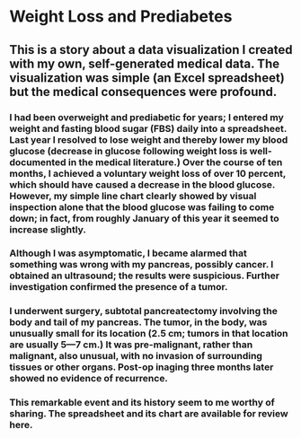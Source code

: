 # Weight Loss and Prediabetes
## This is a story about a data visualization I created with my own, self-generated medical data. The visualization was simple (an Excel spreadsheet) but the medical consequences were profound.

### I had been overweight and prediabetic for years; I entered my weight and fasting blood sugar (FBS) daily into a spreadsheet. Last year I resolved to lose weight and thereby lower my blood glucose (decrease in glucose following weight loss is well-documented in the medical literature.) Over the course of ten months, I achieved a voluntary weight loss of over 10 percent, which should have caused a decrease in the blood glucose. However, my simple line chart clearly showed by visual inspection alone that the blood glucose was failing to come down; in fact, from roughly January of this year it seemed to increase slightly.

### Although I was asymptomatic, I became alarmed that something was wrong with my pancreas, possibly cancer. I obtained an ultrasound; the results were suspicious. Further investigation confirmed the presence of a tumor. 

### I underwent surgery, subtotal pancreatectomy involving the body and tail of my pancreas. The tumor, in the body, was unusually small for its location (2.5 cm; tumors in that location are usually 5—7 cm.) It was pre-malignant, rather than malignant, also unusual, with no invasion of surrounding tissues or other organs. Post-op inaging three months later showed no evidence of recurrence.

### This remarkable event and its history seem to me worthy of sharing. The spreadsheet and its chart are available for review here.
